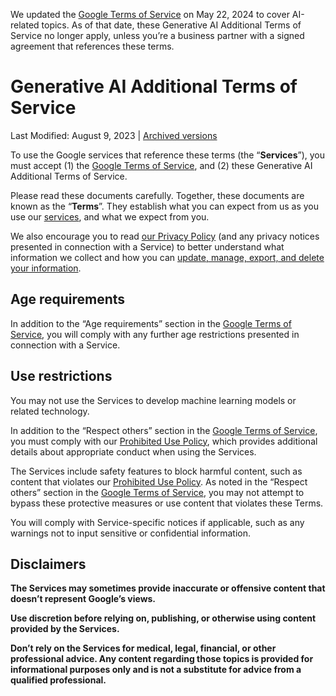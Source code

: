 We updated the [Google Terms of Service](https://policies.google.com/terms) on May 22, 2024 to cover AI-related topics. As of that date, these Generative AI Additional Terms of Service no longer apply, unless you’re a business partner with a signed agreement that references these terms.

Generative AI Additional Terms of Service
=========================================

Last Modified: August 9, 2023 | [Archived versions](https://policies.google.com/terms/generative-ai/archive)

To use the Google services that reference these terms (the “**Services**”), you must accept (1) the [Google Terms of Service](https://policies.google.com/terms), and (2) these Generative AI Additional Terms of Service.

Please read these documents carefully. Together, these documents are known as the “**Terms**”. They establish what you can expect from us as you use our [services](https://policies.google.com/terms/service-specific), and what we expect from you.

We also encourage you to read [our Privacy Policy](https://policies.google.com/privacy) (and any privacy notices presented in connection with a Service) to better understand what information we collect and how you can [update, manage, export, and delete your information](https://account.google.com/).

Age requirements
----------------

In addition to the “Age requirements” section in the [Google Terms of Service](https://policies.google.com/terms), you will comply with any further age restrictions presented in connection with a Service.

Use restrictions
----------------

You may not use the Services to develop machine learning models or related technology.

In addition to the “Respect others” section in the [Google Terms of Service](https://policies.google.com/terms), you must comply with our [Prohibited Use Policy](https://policies.google.com/terms/generative-ai/use-policy), which provides additional details about appropriate conduct when using the Services.

The Services include safety features to block harmful content, such as content that violates our [Prohibited Use Policy](https://policies.google.com/terms/generative-ai/use-policy). As noted in the “Respect others” section in the [Google Terms of Service](https://policies.google.com/terms), you may not attempt to bypass these protective measures or use content that violates these Terms.

You will comply with Service-specific notices if applicable, such as any warnings not to input sensitive or confidential information.

Disclaimers
-----------

**The Services may sometimes provide inaccurate or offensive content that doesn’t represent Google’s views.**

**Use discretion before relying on, publishing, or otherwise using content provided by the Services.**

**Don’t rely on the Services for medical, legal, financial, or other professional advice. Any content regarding those topics is provided for informational purposes only and is not a substitute for advice from a qualified professional.**